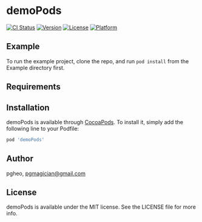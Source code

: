 # demoPods

[![CI Status](https://img.shields.io/travis/pgheo/demoPods.svg?style=flat)](https://travis-ci.org/pgheo/demoPods)
[![Version](https://img.shields.io/cocoapods/v/demoPods.svg?style=flat)](https://cocoapods.org/pods/demoPods)
[![License](https://img.shields.io/cocoapods/l/demoPods.svg?style=flat)](https://cocoapods.org/pods/demoPods)
[![Platform](https://img.shields.io/cocoapods/p/demoPods.svg?style=flat)](https://cocoapods.org/pods/demoPods)

## Example

To run the example project, clone the repo, and run `pod install` from the Example directory first.

## Requirements

## Installation

demoPods is available through [CocoaPods](https://cocoapods.org). To install
it, simply add the following line to your Podfile:

```ruby
pod 'demoPods'
```

## Author

pgheo, pgmagician@gmail.com

## License

demoPods is available under the MIT license. See the LICENSE file for more info.
